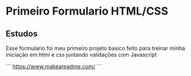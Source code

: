 # Primeiro Formulario HTML/CSS

## Estudos

Esse formulario foi meu primeiro projeto basico feito para treinar minha iniciação em html e css juntando validações com Javascript


´´´
https://www.makeareadme.com/
´´´
